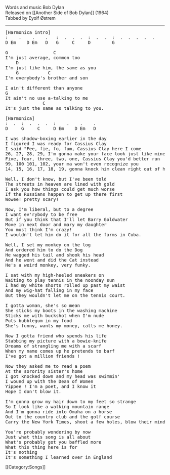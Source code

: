 Words and music Bob Dylan<br>
Released on [[Another Side of Bob Dylan]] (1964)<br>
Tabbed by Eyolf Østrem

----
<pre class="verse">
[Harmonica intro]
:    .    .    .   :  .  .  .  :  .  .  :  .  .  .  .  .
D Em    D Em   D   G     C     D        G

G                 C
I'm just average, common too
    D
I'm just like him, the same as you
    G           C
I'm everybody's brother and son

I ain't different than anyone
G
It ain't no use a-talking to me
              C
It's just the same as talking to you.

[Harmonica]
:  .  :  .  .  .  :    .    .    .
D     G     C     D Em    D Em   D

I was shadow-boxing earlier in the day
I figured I was ready for Cassius Clay
I said "Fee, fie, fo, fum, Cassius Clay here I come
26, 27, 28, 29, I'm gonna make your face look just like mine
Five, four, three, two, one, Cassius Clay you'd better run
99, 100 101, 102, your ma won't even recognize you
14, 15, 16, 17, 18, 19, gonna knock him clean right out of his spleen.

Well, I don't know, but I've been told
The streets in heaven are lined with gold
I ask you how things could get much worse
If the Russians happen to get up there first
Wowee! pretty scary!

Now, I'm liberal, but to a degree
I want ev'rybody to be free
But if you think that I'll let Barry Goldwater
Move in next door and mary my daughter
You must think I'm crazy!
I wouldn't let him do it for all the farms in Cuba.

Well, I set my monkey on the log
And ordered him to do the Dog
He wagged his tail and shook his head
And he went and did the Cat instead
He's a weird monkey, very funky.

I sat with my high-heeled sneakers on
Waiting to play tennis in the noonday sun
I had my white shorts rolled up past my waist
And my wig-hat falling in my face
But they wouldn't let me on the tennis court.

I gotta woman, she's so mean
She sticks my boots in the washing machine
Sticks me with buckshot when I'm nude
Puts bubblegum in my food
She's funny, wants my money, calls me honey.

Now I gotta friend who spends his life
Stabbing my picture with a bowie-knife
Dreams of strangling me with a scarf
When my name comes up he pretends to barf
I've got a million friends !

Now they asked me to read a poem
At the sorority sister's home
I got knocked down and my head was swimmin'
I wound up with the Dean of Women
Yippee ! I'm a poet, and I know it
Hope I don't blow it.

I'm gonna grow my hair down to my feet so strange
So I look like a walking mountain range
And I'm gonna ride into Omaha on a horse
Out to the country club and the golf course
Carry the New York Times, shoot a few holes, blow their minds.

You're probably wondering by now
Just what this song is all about
What's probably got you baffled more
What this thing here is for
It's nothing
It's something I learned over in England
</pre>

[[Category:Songs]]